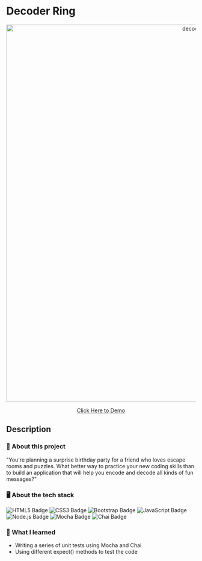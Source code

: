 # Decoder Ring

<div align="center">

<img width="1002" alt="decoderring" src="https://user-images.githubusercontent.com/5871075/215627946-94b8d2fc-c518-46c0-aa86-27d05e4e3144.png">

[Click Here to Demo](https://kitkatnik.github.io/ks-Decoder-Ring/)

</div>

## Description

### 💼 About this project

"You're planning a surprise birthday party for a friend who loves escape rooms and puzzles. What better way to practice your new coding skills than to build an application that will help you encode and decode all kinds of fun messages?"

### 🖥 About the tech stack

![HTML5 Badge](https://img.shields.io/badge/HTML5-E34F26?logo=html5&logoColor=fff&style=for-the-badge) ![CSS3 Badge](https://img.shields.io/badge/CSS3-1572B6?logo=css3&logoColor=fff&style=for-the-badge) ![Bootstrap Badge](https://img.shields.io/badge/Bootstrap-7952B3?logo=bootstrap&logoColor=fff&style=for-the-badge) ![JavaScript Badge](https://img.shields.io/badge/JavaScript-F7DF1E?logo=javascript&logoColor=000&style=for-the-badge) ![Node.js Badge](https://img.shields.io/badge/Node.js-393?logo=nodedotjs&logoColor=fff&style=for-the-badge) ![Mocha Badge](https://img.shields.io/badge/Mocha-8D6748?logo=mocha&logoColor=fff&style=for-the-badge) ![Chai Badge](https://img.shields.io/badge/Chai-A30701?logo=chai&logoColor=fff&style=for-the-badge)

### 🧠 What I learned

- Writing a series of unit tests using Mocha and Chai
- Using different expect() methods to test the code
